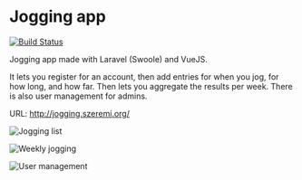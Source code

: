 # Jogging app

[![Build Status](https://travis-ci.org/amcsi/jogging.png?branch=master)](https://travis-ci.org/amcsi/jogging)

Jogging app made with Laravel (Swoole) and VueJS.

It lets you register for an account, then add entries for when you jog, for how long, and how far. Then lets you aggregate the results per week. There is also user management for admins.

URL: http://jogging.szeremi.org/

![Jogging list](https://i.imgur.com/Wrd3Hn0.png)

![Weekly jogging](https://i.imgur.com/X5VE28B.png)

![User management](https://i.imgur.com/KWp7yPW.png)
